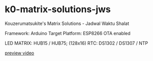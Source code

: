 # k0-matrix-solutions-jws
Kouzerumatsukite's Matrix Solutions - Jadwal Waktu Shalat

Framework: Arduino
Target Platform: ESP8266
OTA enabled

LED MATRIX: HUB15 / HUB75; (128x16)
RTC: DS1302 / DS1307 / NTP

[preview video](https://cdn.discordapp.com/attachments/801877327847489586/1161972011959078912/VID20231011181637.mp4)
